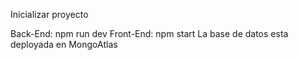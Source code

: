 Inicializar proyecto

Back-End: npm run dev
Front-End: npm start
La base de datos esta deployada en MongoAtlas
